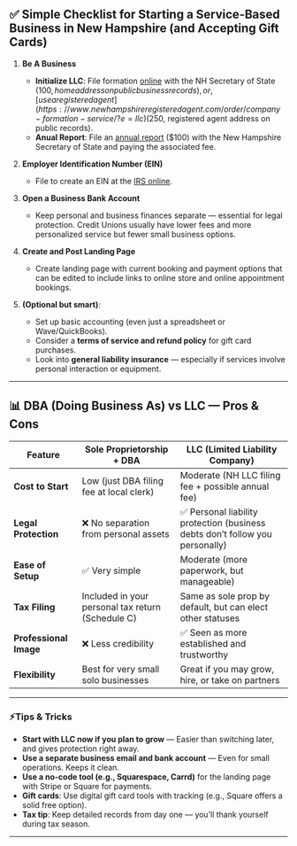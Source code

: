 ## ✅ Simple Checklist for Starting a Service-Based Business in New Hampshire (and Accepting Gift Cards)

1. **Be A Business**
   - **Initialize LLC**: File formation [online](https://quickstart.sos.nh.gov/online/Account/LoginPage?LoginType=CreateNewBusiness) with the NH Secretary of State ($100, home address on public business records), or, [use a registered agent](https://www.newhampshireregisteredagent.com/order/company-formation-service/?e=llc) ($250, registered agent address on public records).
   - **Anual Report**: File an [annual report](https://www.nolo.com/legal-encyclopedia/filing-requirements-llcs-new-hampshire.html) ($100) with the New Hampshire Secretary of State and paying the associated fee.  

3. **Employer Identification Number (EIN)**  
   -  File to create an EIN at the [IRS online](https://sa.www4.irs.gov/modiein/individual/index.jsp).  

4. **Open a Business Bank Account**  
   - Keep personal and business finances separate — essential for legal protection. Credit Unions usually have lower fees and more personalized service but fewer small business options.  

5. **Create and Post Landing Page**  
   - Create landing page with current booking and payment options that can be edited to include links to online store and online appointment bookings.

6. **(Optional but smart)**:  
   - Set up basic accounting (even just a spreadsheet or Wave/QuickBooks).  
   - Consider a **terms of service and refund policy** for gift card purchases.  
   - Look into **general liability insurance** — especially if services involve personal interaction or equipment.  

---

## 📊 DBA (Doing Business As) vs LLC — Pros & Cons

| Feature | Sole Proprietorship + DBA | LLC (Limited Liability Company) |
|--------|----------------------------|-------------------------------|
| **Cost to Start** | Low (just DBA filing fee at local clerk) | Moderate (NH LLC filing fee + possible annual fee) |
| **Legal Protection** | ❌ No separation from personal assets | ✅ Personal liability protection (business debts don’t follow you personally) |
| **Ease of Setup** | ✅ Very simple | Moderate (more paperwork, but manageable) |
| **Tax Filing** | Included in your personal tax return (Schedule C) | Same as sole prop by default, but can elect other statuses |
| **Professional Image** | ❌ Less credibility | ✅ Seen as more established and trustworthy |
| **Flexibility** | Best for very small solo businesses | Great if you may grow, hire, or take on partners |

---

### ⚡Tips & Tricks

- **Start with LLC now if you plan to grow** — Easier than switching later, and gives protection right away.  
- **Use a separate business email and bank account** — Even for small operations. Keeps it clean.  
- **Use a no-code tool (e.g., Squarespace, Carrd)** for the landing page with Stripe or Square for payments.  
- **Gift cards**: Use digital gift card tools with tracking (e.g., Square offers a solid free option).  
- **Tax tip**: Keep detailed records from day one — you’ll thank yourself during tax season.  

---

<br>
<br>
